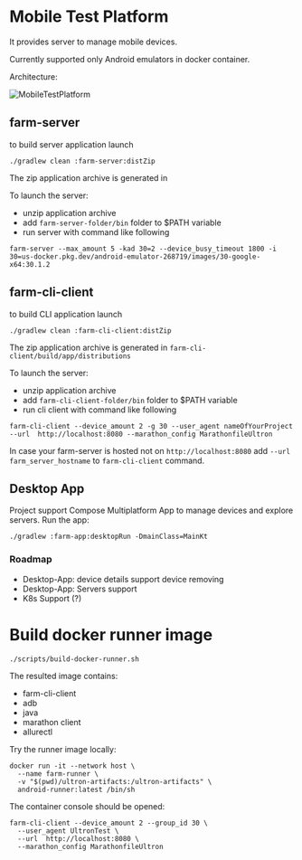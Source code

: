 # Mobile Test Platform

It provides server to manage mobile devices. 

Currently supported only Android emulators in docker container.

Architecture:

![MobileTestPlatform](https://github.com/open-tool/mobile-test-platform/assets/12834123/268114d6-1f0d-4f82-9cb8-b9428dea2853)

## farm-server

to build server application launch

```shell
./gradlew clean :farm-server:distZip
```
The zip application archive is generated in `
`

To launch the server:
- unzip application archive 
- add `farm-server-folder/bin` folder to $PATH variable
- run server with command like following
```shell
farm-server --max_amount 5 -kad 30=2 --device_busy_timeout 1800 -i 30=us-docker.pkg.dev/android-emulator-268719/images/30-google-x64:30.1.2
```

## farm-cli-client

to build CLI application launch

```shell
./gradlew clean :farm-cli-client:distZip
```
The zip application archive is generated in `farm-cli-client/build/app/distributions`

To launch the server:
- unzip application archive
- add `farm-cli-client-folder/bin` folder to $PATH variable
- run cli client with command like following
```shell
farm-cli-client --device_amount 2 -g 30 --user_agent nameOfYourProject --url  http://localhost:8080 --marathon_config MarathonfileUltron
```

In case your farm-server is hosted not on `http://localhost:8080` add `--url farm_server_hostname` to `farm-cli-client` command.

## Desktop App

Project support Compose Multiplatform App to manage devices and explore servers. Run the app:

```shell
./gradlew :farm-app:desktopRun -DmainClass=MainKt
```

### Roadmap

- Desktop-App: device details support device removing 
- Desktop-App: Servers support 
- K8s Support (?)

# Build docker runner image

```shell
./scripts/build-docker-runner.sh
```
The resulted image contains:
- farm-cli-client
- adb
- java
- marathon client
- allurectl

Try the runner image locally:
```shell
docker run -it --network host \
  --name farm-runner \
  -v "$(pwd)/ultron-artifacts:/ultron-artifacts" \
  android-runner:latest /bin/sh
```

The container console should be opened:

```shell
farm-cli-client --device_amount 2 --group_id 30 \
  --user_agent UltronTest \
  --url  http://localhost:8080 \
  --marathon_config MarathonfileUltron
```